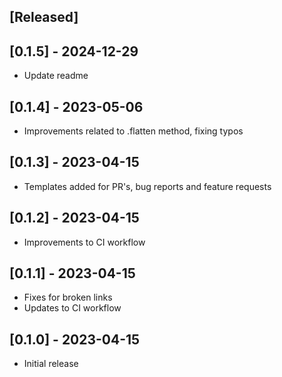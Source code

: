 ## [Released]

## [0.1.5] - 2024-12-29
- Update readme
## [0.1.4] - 2023-05-06
- Improvements related to .flatten method, fixing typos
## [0.1.3] - 2023-04-15
- Templates added for PR's, bug reports and feature requests
## [0.1.2] - 2023-04-15
- Improvements to CI workflow
## [0.1.1] - 2023-04-15
- Fixes for broken links
- Updates to CI workflow
## [0.1.0] - 2023-04-15
- Initial release

